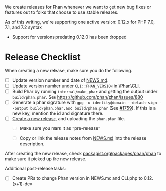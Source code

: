 We create releases for Phan whenever we want to get new bug fixes or features out to folks that choose to use stable releases.

As of this writing, we're supporting one active version: 0.12.x for PHP 7.0, 7.1, and 7.2 syntax

- Support for versions predating 0.12.0 has been dropped

# Release Checklist

When creating a new release, make sure you do the following.

- [ ] Update version number and date of [NEWS.md](https://github.com/phan/phan/blob/master/NEWS.md).
- [ ] Update version number under `CLI::PHAN_VERSION` in [\Phan\CLI](https://github.com/phan/phan/blob/master/src/Phan/CLI.php#L16).
- [ ] Build Phar by running `internal/make_phar` and getting the output under `build/phan.phar`. See https://github.com/phan/phan/issues/880
- [ ] Generate a phar signature with `gpg -u identity@domain --detach-sign --output build/phan.phar.asc build/phan.phar` (See [#1759](https://github.com/phan/phan/issues/1759)). If this is a new key, mention the id and signature there.
- [ ] [Create a new release](https://github.com/phan/phan/releases), and uploading the `phan.phar` file.
  - [ ] Make sure you mark it as "pre-release"
  - [ ] Copy or link the release notes from [NEWS.md](https://github.com/phan/phan/blob/master/NEWS.md) into the release description.



After creating the new release, check [packagist.org/packages/phan/phan](https://packagist.org/packages/phan/phan) to make sure it picked up the new release.

Additional post-release tasks:

- [ ] Create PRs to change Phan version in NEWS.md and CLI.php to 0.12.(x+1)-dev